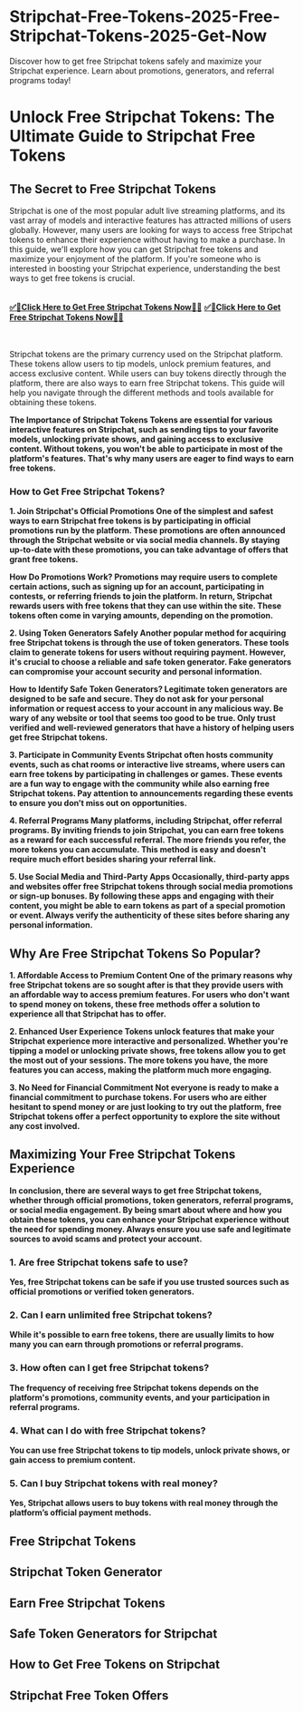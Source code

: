 # Stripchat-Free-Tokens-2025-Free-Stripchat-Tokens-2025-Get-Now
Discover how to get free Stripchat tokens safely and maximize your Stripchat experience. Learn about promotions, generators, and referral programs today!


<h1>Unlock Free Stripchat Tokens: The Ultimate Guide to Stripchat Free Tokens</h1>

<h2>The Secret to Free Stripchat Tokens</h2>

Stripchat is one of the most popular adult live streaming platforms, and its vast array of models and interactive features has attracted millions of users globally. However, many users are looking for ways to access free Stripchat tokens to enhance their experience without having to make a purchase. In this guide, we'll explore how you can get Stripchat free tokens and maximize your enjoyment of the platform. If you're someone who is interested in boosting your Stripchat experience, understanding the best ways to get free tokens is crucial.
<br><br><br>
**<b>[✅🎯Click Here to Get Free Stripchat Tokens Now🎯✅](https://searchoptima.org/free-stripchat-tokens/)</b>**
**<b>[✅🎯Click Here to Get Free Stripchat Tokens Now🎯✅](https://searchoptima.org/free-stripchat-tokens/)</b>**
<br><br><br>

Stripchat tokens are the primary currency used on the Stripchat platform. These tokens allow users to tip models, unlock premium features, and access exclusive content. While users can buy tokens directly through the platform, there are also ways to earn free Stripchat tokens. This guide will help you navigate through the different methods and tools available for obtaining these tokens.

<b>The Importance of Stripchat Tokens<b>
Tokens are essential for various interactive features on Stripchat, such as sending tips to your favorite models, unlocking private shows, and gaining access to exclusive content. Without tokens, you won't be able to participate in most of the platform's features. That's why many users are eager to find ways to earn free tokens.

<h3>How to Get Free Stripchat Tokens?</h3>

<b>1. Join Stripchat's Official Promotions</b>
One of the simplest and safest ways to earn Stripchat free tokens is by participating in official promotions run by the platform. These promotions are often announced through the Stripchat website or via social media channels. By staying up-to-date with these promotions, you can take advantage of offers that grant free tokens.

<b>How Do Promotions Work?</b>
Promotions may require users to complete certain actions, such as signing up for an account, participating in contests, or referring friends to join the platform. In return, Stripchat rewards users with free tokens that they can use within the site. These tokens often come in varying amounts, depending on the promotion.

<b>2. Using Token Generators Safely</b>
Another popular method for acquiring free Stripchat tokens is through the use of token generators. These tools claim to generate tokens for users without requiring payment. However, it's crucial to choose a reliable and safe token generator. Fake generators can compromise your account security and personal information.

<b>How to Identify Safe Token Generators?</b>
Legitimate token generators are designed to be safe and secure. They do not ask for your personal information or request access to your account in any malicious way. Be wary of any website or tool that seems too good to be true. Only trust verified and well-reviewed generators that have a history of helping users get free Stripchat tokens.

<b>3. Participate in Community Events</b>
Stripchat often hosts community events, such as chat rooms or interactive live streams, where users can earn free tokens by participating in challenges or games. These events are a fun way to engage with the community while also earning free Stripchat tokens. Pay attention to announcements regarding these events to ensure you don’t miss out on opportunities.

<b>4. Referral Programs</b>
Many platforms, including Stripchat, offer referral programs. By inviting friends to join Stripchat, you can earn free tokens as a reward for each successful referral. The more friends you refer, the more tokens you can accumulate. This method is easy and doesn't require much effort besides sharing your referral link.

<b>5. Use Social Media and Third-Party Apps</b>
Occasionally, third-party apps and websites offer free Stripchat tokens through social media promotions or sign-up bonuses. By following these apps and engaging with their content, you might be able to earn tokens as part of a special promotion or event. Always verify the authenticity of these sites before sharing any personal information.

<h2>Why Are Free Stripchat Tokens So Popular?</h2>

<b>1. Affordable Access to Premium Content</b>
One of the primary reasons why free Stripchat tokens are so sought after is that they provide users with an affordable way to access premium features. For users who don't want to spend money on tokens, these free methods offer a solution to experience all that Stripchat has to offer.

<b>2. Enhanced User Experience</b>
Tokens unlock features that make your Stripchat experience more interactive and personalized. Whether you're tipping a model or unlocking private shows, free tokens allow you to get the most out of your sessions. The more tokens you have, the more features you can access, making the platform much more engaging.

<b>3. No Need for Financial Commitment</b>
Not everyone is ready to make a financial commitment to purchase tokens. For users who are either hesitant to spend money or are just looking to try out the platform, free Stripchat tokens offer a perfect opportunity to explore the site without any cost involved.

<h2>Maximizing Your Free Stripchat Tokens Experience</h2>
In conclusion, there are several ways to get free Stripchat tokens, whether through official promotions, token generators, referral programs, or social media engagement. By being smart about where and how you obtain these tokens, you can enhance your Stripchat experience without the need for spending money. Always ensure you use safe and legitimate sources to avoid scams and protect your account.


<h3>1. Are free Stripchat tokens safe to use?</h3>
Yes, free Stripchat tokens can be safe if you use trusted sources such as official promotions or verified token generators.

<h3>2. Can I earn unlimited free Stripchat tokens?</h3>
While it's possible to earn free tokens, there are usually limits to how many you can earn through promotions or referral programs.

<h3>3. How often can I get free Stripchat tokens?</h3>
The frequency of receiving free Stripchat tokens depends on the platform's promotions, community events, and your participation in referral programs.

<h3>4. What can I do with free Stripchat tokens?</h3>
You can use free Stripchat tokens to tip models, unlock private shows, or gain access to premium content.

<h3>5. Can I buy Stripchat tokens with real money?</h3>
Yes, Stripchat allows users to buy tokens with real money through the platform’s official payment methods.


<h2>Free Stripchat Tokens</h2>

<h2>Stripchat Token Generator</h2>

<h2>Earn Free Stripchat Tokens</h2>

<h2>Safe Token Generators for Stripchat</h2>

<h2>How to Get Free Tokens on Stripchat</h2>

<h2>Stripchat Free Token Offers</h2>
